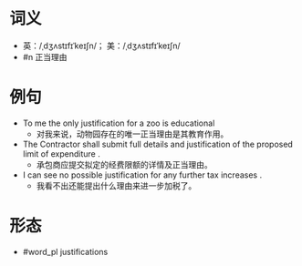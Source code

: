 # 词义
- 英：/ˌdʒʌstɪfɪˈkeɪʃn/； 美：/ˌdʒʌstɪfɪˈkeɪʃn/
- #n 正当理由
# 例句
- To me the only justification for a zoo is educational
	- 对我来说，动物园存在的唯一正当理由是其教育作用。
- The Contractor shall submit full details and justification of the proposed limit of expenditure .
	- 承包商应提交拟定的经费限额的详情及正当理由。
- I can see no possible justification for any further tax increases .
	- 我看不出还能提出什么理由来进一步加税了。
# 形态
- #word_pl justifications
